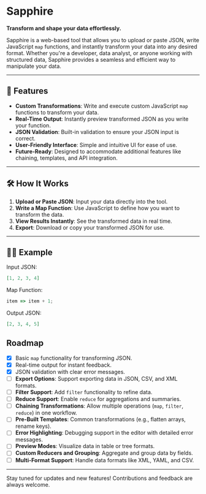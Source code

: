 # Sapphire

**Transform and shape your data effortlessly.**

Sapphire is a web-based tool that allows you to upload or paste JSON, write JavaScript `map` functions, and instantly transform your data into any desired format. Whether you're a developer, data analyst, or anyone working with structured data, Sapphire provides a seamless and efficient way to manipulate your data.

---

## 🚀 Features

- **Custom Transformations**: Write and execute custom JavaScript `map` functions to transform your data.
- **Real-Time Output**: Instantly preview transformed JSON as you write your function.
- **JSON Validation**: Built-in validation to ensure your JSON input is correct.
- **User-Friendly Interface**: Simple and intuitive UI for ease of use.
- **Future-Ready**: Designed to accommodate additional features like chaining, templates, and API integration.

---

## 🛠️ How It Works

1. **Upload or Paste JSON**: Input your data directly into the tool.
2. **Write a Map Function**: Use JavaScript to define how you want to transform the data.
3. **View Results Instantly**: See the transformed data in real time.
4. **Export**: Download or copy your transformed JSON for use.

---

## 🧑‍💻 Example

Input JSON:

```json
[1, 2, 3, 4]
```

Map Function:

```javascript
item => item + 1;
```

Output JSON:

```json
[2, 3, 4, 5]
```

## Roadmap

- [x] Basic `map` functionality for transforming JSON.
- [x] Real-time output for instant feedback.
- [x] JSON validation with clear error messages.
- [ ] **Export Options**: Support exporting data in JSON, CSV, and XML formats.
- [ ] **Filter Support**: Add `filter` functionality to refine data.
- [ ] **Reduce Support**: Enable `reduce` for aggregations and summaries.
- [ ] **Chaining Transformations**: Allow multiple operations (`map`, `filter`, `reduce`) in one workflow.
- [ ] **Pre-Built Templates**: Common transformations (e.g., flatten arrays, rename keys).
- [ ] **Error Highlighting**: Debugging support in the editor with detailed error messages.
- [ ] **Preview Modes**: Visualize data in table or tree formats.
- [ ] **Custom Reducers and Grouping**: Aggregate and group data by fields.
- [ ] **Multi-Format Support**: Handle data formats like XML, YAML, and CSV.

---

Stay tuned for updates and new features! Contributions and feedback are always welcome.
